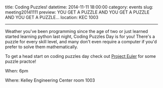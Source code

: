 title: Coding Puzzles! 
datetime: 2014-11-11 18:00:00
category: events
slug: meeting20141111
preview: YOU GET A PUZZLE AND YOU GET A PUZZLE AND YOU GET A PUZZLE... 
location: KEC 1003

---

Weather you've been programming since the age of two or just learned started
learning python last night, Coding Puzzles Day is for you! There's a puzzle for
every skill level, and many don't even require a computer if you'd prefer to
solve them mathematically.

To get a head start on coding puzzles day check out [Project Euler](https://projecteuler.net/)
for some puzzle practce!

When: 6pm

Where: Kelley Engineering Center room 1003

